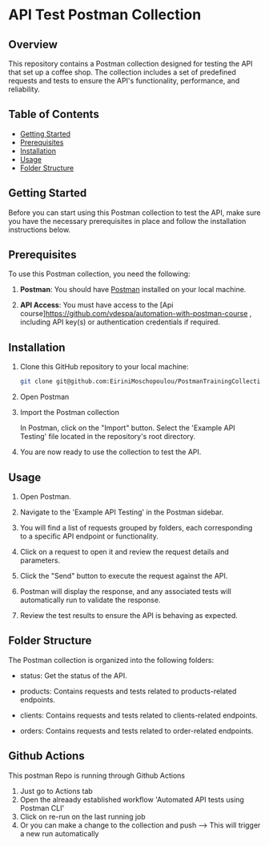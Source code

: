 # API Test Postman Collection

## Overview

This repository contains a Postman collection designed for testing the API that set up a coffee shop. The collection includes a set of predefined requests and tests to ensure the API's functionality, performance, and reliability.

## Table of Contents

- [Getting Started](#getting-started)
- [Prerequisites](#prerequisites)
- [Installation](#installation)
- [Usage](#usage)
- [Folder Structure](#folder-structure)

  


## Getting Started

Before you can start using this Postman collection to test the API, make sure you have the necessary prerequisites in place and follow the installation instructions below.

## Prerequisites

To use this Postman collection, you need the following:

1. **Postman**: You should have [Postman](https://www.postman.com/downloads/) installed on your local machine.

2. **API Access**: You must have access to the [Api course]https://github.com/vdespa/automation-with-postman-course , including API key(s) or authentication credentials if required.

## Installation

1. Clone this GitHub repository to your local machine:

   ```bash
   git clone git@github.com:EiriniMoschopoulou/PostmanTrainingCollections.git
2. Open Postman

3. Import the Postman collection

   In Postman, click on the "Import" button.
   Select the 'Example API Testing' file located in the repository's root directory.



4. You are now ready to use the collection to test the API.

## Usage
1. Open Postman.

2. Navigate to the 'Example API Testing' in the Postman sidebar.

3. You will find a list of requests grouped by folders, each corresponding to a specific API endpoint or functionality.

4. Click on a request to open it and review the request details and parameters.

5. Click the "Send" button to execute the request against the API.

6. Postman will display the response, and any associated tests will automatically run to validate the response.

7. Review the test results to ensure the API is behaving as expected.


## Folder Structure
The Postman collection is organized into the following folders:

 - status: Get the status of the API.

 - products: Contains requests and tests related to products-related endpoints.

 - clients: Contains requests and tests related to clients-related endpoints.

 - orders: Contains requests and tests related to order-related endpoints.


## Github Actions
This postman Repo is running through Github Actions 
1. Just go to Actions tab
2. Open the alreaady established workflow 'Automated API tests using Postman CLI'
3. Click on re-run on the last running job 
4. Or you can make a change to the collection and push --> This will trigger a new run automatically

   
